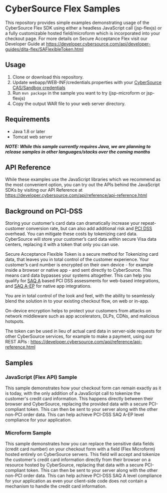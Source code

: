 # CyberSource Flex Samples

This repository provides simple examples demonstrating usage of the CyberSource Flex SDK using either a headless JavaScript call (jsp-flexjs) or a fully customizable hosted field/microform which is incorporated into your checkout page.  For more details on Secure Acceptance Flex visit our Developer Guide at https://developer.cybersource.com/api/developer-guides/dita-flex/SAFlexibleToken.html

## Usage

1. Clone or download this repository.
2. Update webapp/WEB-INF/credentials.properties with your [CyberSource CAS/Sandbox credentials](https://ebc2test.cybersource.com) 
3. Run ```mvn package``` in the sample you want to try (jsp-microform or jsp-flexjs)
4. Copy the output WAR file to your web server directory.

## Requirements
* Java 1.8 or later 
* Tomcat web server

**_NOTE: While this sample currently requires Java, we are planning to release samples in other languages/stacks over the coming months_**

## API Reference
While these examples use the JavaScript libraries which we recommend as the most convenient option, you can try out the APIs behind the JavaScript SDKs by visiting our API Reference at https://developer.cybersource.com/api/reference/api-reference.html

## Background on PCI-DSS

Storing your customer’s card data can dramatically increase your repeat-customer conversion rate, but can also add additional risk and [PCI DSS](https://www.pcisecuritystandards.org/pci_security/) overhead. You can mitigate these costs by tokenizing card data. CyberSource will store your customer’s card data within secure Visa data centers, replacing it with a token that only you can use. 

Secure Acceptance Flexible Token is a secure method for Tokenizing card data, that leaves you in total control of the customer experience. Your customer’s card number is encrypted on their own device - for example inside a browser or native app - and sent directly to CyberSource. This means card data bypasses your systems altogether. This can help you qualify for [SAQ A](https://www.pcisecuritystandards.org/documents/Understanding_SAQs_PCI_DSS_v3.pdf) based PCI DSS assessments for web-based integrations, and [SAQ A-EP](https://www.pcisecuritystandards.org/documents/Understanding_SAQs_PCI_DSS_v3.pdf) for native app integrations.

You are in total control of the look and feel, with the ability to seamlessly blend the solution in to your existing checkout flow, on web or in-app.

On-device encryption helps to protect your customers from attacks on network middleware such as app accelerators, DLPs, CDNs, and malicious hotspots.

The token can be used in lieu of actual card data in server-side requests for other CyberSource services, for example to make a payment, using our REST APIs : https://developer.cybersource.com/api/reference/api-reference.html

## Samples

### JavaScript (Flex API) Sample

This sample demonstrates how your checkout form can remain exactly as it is today, with the only addition of a JavaScript call to tokenize the customer's credit card information. This happens directly between their browser and CyberSource, replacing the provided data with a secure PCI-compliant token. This can then be sent to your server along with the other non-PCI order data.  This can help achieve PCI-DSS SAQ A-EP level compliance for your application.  

### Microform Sample

This sample demonstrates how you can replace the sensitive data fields (credit card number) on your checkout form with a field (Flex Microform) hosted entirely on CyberSource servers. This field will accept and tokenize the customer's credit card information directly from their browser on a resource hosted by CyberSource, replacing that data with a secure PCI-compliant token. This can then be sent to your server along with the other non-PCI order data.  This can help achieve PCI-DSS SAQ A level compliance for your application as even your client-side code does not contain a mechanism to handle the credit card information.

